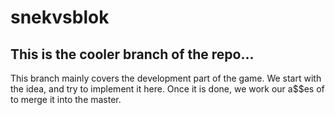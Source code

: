 # snekvsblok

## This is the cooler branch of the repo...

This branch mainly covers the development part of the game. We start with the idea, and try to implement it here. Once it is done, we work our a$$es of to merge it into the master.
